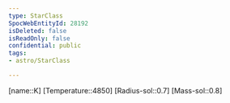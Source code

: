 ```yaml
---
type: StarClass
SpocWebEntityId: 28192
isDeleted: false
isReadOnly: false
confidential: public
tags:
- astro/StarClass

---
```

[name::K]
[Temperature::4850]
[Radius-sol::0.7]
[Mass-sol::0.8]


